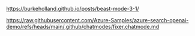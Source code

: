 https://burkeholland.github.io/posts/beast-mode-3-1/

https://raw.githubusercontent.com/Azure-Samples/azure-search-openai-demo/refs/heads/main/.github/chatmodes/fixer.chatmode.md
